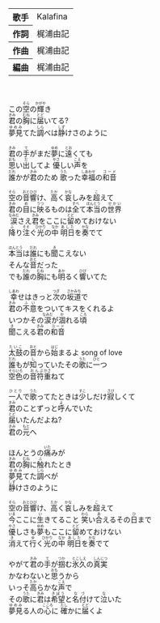 <table>

<tbody><tr>
<th>歌手</th>
<td>Kalafina</td>
</tr>

<tr>
<th>作詞</th>
<td>梶浦由記</td>
</tr>

<tr>
<th>作曲</th>
<td>梶浦由記</td>
</tr>

<tr>
<th>編曲</th>
<td>梶浦由記</td>
</tr>
</tbody>
</table>
<br>
<br>
<div>
この<ruby>空<rp>(</rp><rt>そら</rt><rp>)</rp></ruby>の<ruby>輝<rp>(</rp><rt>かがや</rt><rp>)</rp></ruby>き<br>
<ruby>君<rp>(</rp><rt>きみ</rt><rp>)</rp></ruby>の<ruby>胸<rp>(</rp><rt>むね</rt><rp>)</rp></ruby>に<ruby>届<rp>(</rp><rt>とど</rt><rp>)</rp></ruby>いてる?<br>
<ruby>夢見<rp>(</rp><rt>ゆめみ</rt><rp>)</rp></ruby>てた<ruby>調<rp>(</rp><rt>しら</rt><rp>)</rp></ruby>べは<ruby>静<rp>(</rp><rt>しず</rt><rp>)</rp></ruby>けさのように<br>
<br>
<ruby>君<rp>(</rp><rt>きみ</rt><rp>)</rp></ruby>の<ruby>手<rp>(</rp><rt>て</rt><rp>)</rp></ruby>がまだ<ruby>夢<rp>(</rp><rt>ゆめ</rt><rp>)</rp></ruby>に<ruby>遠<rp>(</rp><rt>とお</rt><rp>)</rp></ruby>くても<br>
<ruby>思<rp>(</rp><rt>おも</rt><rp>)</rp></ruby>い<ruby>出<rp>(</rp><rt>だ</rt><rp>)</rp></ruby>してよ <ruby>優<rp>(</rp><rt>やさ</rt><rp>)</rp></ruby>しい<ruby>声<rp>(</rp><rt>こえ</rt><rp>)</rp></ruby>を<br>
<ruby>誰<rp>(</rp><rt>だれ</rt><rp>)</rp></ruby>かが<ruby>君<rp>(</rp><rt>きみ</rt><rp>)</rp></ruby>のため <ruby>歌<rp>(</rp><rt>うた</rt><rp>)</rp></ruby>った<ruby>幸福<rp>(</rp><rt>しあわせ</rt><rp>)</rp></ruby>の<ruby>和音<rp>(</rp><rt>コード</rt><rp>)</rp></ruby><br>
<br>
<ruby>空<rp>(</rp><rt>そら</rt><rp>)</rp></ruby>の<ruby>音<rp>(</rp><rt>おと</rt><rp>)</rp></ruby><ruby>響<rp>(</rp><rt>ひび</rt><rp>)</rp></ruby>け、<ruby>高<rp>(</rp><rt>たか</rt><rp>)</rp></ruby>く<ruby>哀<rp>(</rp><rt>かな</rt><rp>)</rp></ruby>しみを<ruby>超<rp>(</rp><rt>こ</rt><rp>)</rp></ruby>えて<br>
<ruby>君<rp>(</rp><rt>きみ</rt><rp>)</rp></ruby>の<ruby>目<rp>(</rp><rt>め</rt><rp>)</rp></ruby>に<ruby>映<rp>(</rp><rt>うつ</rt><rp>)</rp></ruby>るものは<ruby>全<rp>(</rp><rt>すべ</rt><rp>)</rp></ruby>て<ruby>本当<rp>(</rp><rt>ほんとう</rt><rp>)</rp></ruby>の<ruby>世界<rp>(</rp><rt>せかい</rt><rp>)</rp></ruby><br>
<ruby>涙<rp>(</rp><rt>なみだ</rt><rp>)</rp></ruby>さえ<ruby>君<rp>(</rp><rt>きみ</rt><rp>)</rp></ruby>をここに<ruby>留<rp>(</rp><rt>とど</rt><rp>)</rp></ruby>めておけない<br>
<ruby>降<rp>(</rp><rt>ふ</rt><rp>)</rp></ruby>り<ruby>注<rp>(</rp><rt>そそ</rt><rp>)</rp></ruby>ぐ<ruby>光<rp>(</rp><rt>ひかり</rt><rp>)</rp></ruby>の<ruby>中<rp>(</rp><rt>なか</rt><rp>)</rp></ruby> <ruby>明日<rp>(</rp><rt>あした</rt><rp>)</rp></ruby>を<ruby>奏<rp>(</rp><rt>かな</rt><rp>)</rp></ruby>でて<br>
<br>
<ruby>本当<rp>(</rp><rt>ほんとう</rt><rp>)</rp></ruby>は<ruby>誰<rp>(</rp><rt>だれ</rt><rp>)</rp></ruby>にも<ruby>聞<rp>(</rp><rt>き</rt><rp>)</rp></ruby>こえない<br>
そんな<ruby>音<rp>(</rp><rt>おと</rt><rp>)</rp></ruby>だった<br>
でも<ruby>誰<rp>(</rp><rt>だれ</rt><rp>)</rp></ruby>の<ruby>胸<rp>(</rp><rt>むね</rt><rp>)</rp></ruby>にも<ruby>明<rp>(</rp><rt>あか</rt><rp>)</rp></ruby>るく<ruby>響<rp>(</rp><rt>ひび</rt><rp>)</rp></ruby>いてた<br>
<br>
<ruby>幸<rp>(</rp><rt>しあわ</rt><rp>)</rp></ruby>せはきっと<ruby>次<rp>(</rp><rt>つぎ</rt><rp>)</rp></ruby>の<ruby>坂道<rp>(</rp><rt>さかみち</rt><rp>)</rp></ruby>で<br>
<ruby>君<rp>(</rp><rt>きみ</rt><rp>)</rp></ruby>の<ruby>不意<rp>(</rp><rt>ふい</rt><rp>)</rp></ruby>をついてキスをくれるよ<br>
いつかその<ruby>涙<rp>(</rp><rt>なみだ</rt><rp>)</rp></ruby>が<ruby>涸<rp>(</rp><rt>か</rt><rp>)</rp></ruby>れる<ruby>頃<rp>(</rp><rt>ころ</rt><rp>)</rp></ruby><br>
<ruby>聞<rp>(</rp><rt>き</rt><rp>)</rp></ruby>こえる<ruby>君<rp>(</rp><rt>きみ</rt><rp>)</rp></ruby>の<ruby>和音<rp>(</rp><rt>コード</rt><rp>)</rp></ruby><br>
<br>
<ruby>太鼓<rp>(</rp><rt>たいこ</rt><rp>)</rp></ruby>の<ruby>音<rp>(</rp><rt>おと</rt><rp>)</rp></ruby>から<ruby>始<rp>(</rp><rt>はじ</rt><rp>)</rp></ruby>まるよ song of love<br>
<ruby>誰<rp>(</rp><rt>だれ</rt><rp>)</rp></ruby>もが<ruby>知<rp>(</rp><rt>し</rt><rp>)</rp></ruby>っていたその<ruby>歌<rp>(</rp><rt>うた</rt><rp>)</rp></ruby>に<ruby>一<rp>(</rp><rt>ひと</rt><rp>)</rp></ruby>つ<br>
<ruby>空色<rp>(</rp><rt>そらいろ</rt><rp>)</rp></ruby>の<ruby>音符<rp>(</rp><rt>おんぷ</rt><rp>)</rp></ruby><ruby>重<rp>(</rp><rt>かさ</rt><rp>)</rp></ruby>ねて<br>
<br>
<ruby>一人<rp>(</rp><rt>ひとり</rt><rp>)</rp></ruby>で<ruby>歌<rp>(</rp><rt>うた</rt><rp>)</rp></ruby>ってたときは<ruby>少<rp>(</rp><rt>すこ</rt><rp>)</rp></ruby>しだけ<ruby>寂<rp>(</rp><rt>さび</rt><rp>)</rp></ruby>しくて<br>
<ruby>君<rp>(</rp><rt>きみ</rt><rp>)</rp></ruby>のことずっと<ruby>呼<rp>(</rp><rt>よ</rt><rp>)</rp></ruby>んでいた<br>
<ruby>届<rp>(</rp><rt>とど</rt><rp>)</rp></ruby>いたんだよね?<br>
<ruby>君<rp>(</rp><rt>きみ</rt><rp>)</rp></ruby>の<ruby>元<rp>(</rp><rt>もと</rt><rp>)</rp></ruby>へ<br>
<br>
ほんとうの<ruby>痛<rp>(</rp><rt>いた</rt><rp>)</rp></ruby>みが<br>
<ruby>君<rp>(</rp><rt>きみ</rt><rp>)</rp></ruby>の<ruby>胸<rp>(</rp><rt>むね</rt><rp>)</rp></ruby>に<ruby>触<rp>(</rp><rt>ふ</rt><rp>)</rp></ruby>れたとき<br>
<ruby>夢見<rp>(</rp><rt>ゆめみ</rt><rp>)</rp></ruby>てた<ruby>調<rp>(</rp><rt>しら</rt><rp>)</rp></ruby>べが<br>
<ruby>静<rp>(</rp><rt>しず</rt><rp>)</rp></ruby>けさのように<br>
<br>
<ruby>空<rp>(</rp><rt>そら</rt><rp>)</rp></ruby>の<ruby>音<rp>(</rp><rt>おと</rt><rp>)</rp></ruby><ruby>響<rp>(</rp><rt>ひび</rt><rp>)</rp></ruby>け、<ruby>高<rp>(</rp><rt>たか</rt><rp>)</rp></ruby>く<ruby>哀<rp>(</rp><rt>かな</rt><rp>)</rp></ruby>しみを<ruby>超<rp>(</rp><rt>こ</rt><rp>)</rp></ruby>えて<br>
<ruby>今<rp>(</rp><rt>いま</rt><rp>)</rp></ruby>ここに<ruby>生<rp>(</rp><rt>い</rt><rp>)</rp></ruby>きてること <ruby>笑<rp>(</rp><rt>わら</rt><rp>)</rp></ruby>い<ruby>合<rp>(</rp><rt>あ</rt><rp>)</rp></ruby>えるその<ruby>日<rp>(</rp><rt>ひ</rt><rp>)</rp></ruby>まで<br>
<ruby>優<rp>(</rp><rt>やさ</rt><rp>)</rp></ruby>しさも<ruby>夢<rp>(</rp><rt>ゆめ</rt><rp>)</rp></ruby>もここに<ruby>留<rp>(</rp><rt>とど</rt><rp>)</rp></ruby>めておけない<br>
<ruby>消<rp>(</rp><rt>き</rt><rp>)</rp></ruby>えて<ruby>行<rp>(</rp><rt>ゆ</rt><rp>)</rp></ruby>く<ruby>光<rp>(</rp><rt>ひかり</rt><rp>)</rp></ruby>の<ruby>中<rp>(</rp><rt>なか</rt><rp>)</rp></ruby> <ruby>明日<rp>(</rp><rt>あした</rt><rp>)</rp></ruby>を<ruby>奏<rp>(</rp><rt>かな</rt><rp>)</rp></ruby>でて<br>
<br>
やがて<ruby>君<rp>(</rp><rt>きみ</rt><rp>)</rp></ruby>の<ruby>手<rp>(</rp><rt>て</rt><rp>)</rp></ruby>が<ruby>掴<rp>(</rp><rt>つか</rt><rp>)</rp></ruby>む<ruby>氷久<rp>(</rp><rt>とこしえ</rt><rp>)</rp></ruby>の<ruby>真実<rp>(</rp><rt>しんじつ</rt><rp>)</rp></ruby><br>
かなわないと<ruby>思<rp>(</rp><rt>おも</rt><rp>)</rp></ruby>うから<br>
いっそ<ruby>高<rp>(</rp><rt>たか</rt><rp>)</rp></ruby>らかな<ruby>声<rp>(</rp><rt>こえ</rt><rp>)</rp></ruby>で<br>
その<ruby>歌<rp>(</rp><rt>うた</rt><rp>)</rp></ruby>に<ruby>君<rp>(</rp><rt>きみ</rt><rp>)</rp></ruby>は<ruby>希望<rp>(</rp><rt>きぼう</rt><rp>)</rp></ruby>と<ruby>名付<rp>(</rp><rt>なづ</rt><rp>)</rp></ruby>けて<ruby>泣<rp>(</rp><rt>な</rt><rp>)</rp></ruby>いた<br>
<ruby>夢見<rp>(</rp><rt>ゆめみ</rt><rp>)</rp></ruby>る人の<ruby>心<rp>(</rp><rt>こころ</rt><rp>)</rp></ruby>に <ruby>確<rp>(</rp><rt>たし</rt><rp>)</rp></ruby>かに<ruby>届<rp>(</rp><rt>とど</rt><rp>)</rp></ruby>くよ
</div>